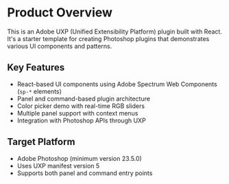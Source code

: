 # Product Overview

This is an Adobe UXP (Unified Extensibility Platform) plugin built with React. It's a starter template for creating Photoshop plugins that demonstrates various UI components and patterns.

## Key Features
- React-based UI components using Adobe Spectrum Web Components (`sp-*` elements)
- Panel and command-based plugin architecture
- Color picker demo with real-time RGB sliders
- Multiple panel support with context menus
- Integration with Photoshop APIs through UXP

## Target Platform
- Adobe Photoshop (minimum version 23.5.0)
- Uses UXP manifest version 5
- Supports both panel and command entry points